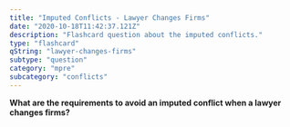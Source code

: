 ```yaml
---
title: "Imputed Conflicts - Lawyer Changes Firms"
date: "2020-10-18T11:42:37.121Z"
description: "Flashcard question about the imputed conflicts."
type: "flashcard"
qString: "lawyer-changes-firms"
subtype: "question"
category: "mpre"
subcategory: "conflicts"
---
```


**What are the requirements to avoid an imputed conflict when a lawyer changes firms?**